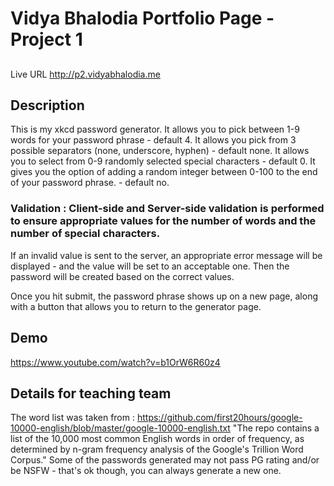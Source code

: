 # Vidya Bhalodia Portfolio Page - Project 1
## 
Live URL
<http://p2.vidyabhalodia.me>

## Description
This is my xkcd password generator.
It allows you to pick between 1-9 words for your password phrase - default 4.
It allows you pick from 3 possible separators (none, underscore, hyphen) - default none.
It allows you to select from 0-9 randomly selected special characters - default 0.
It gives you the option of adding a random integer between 0-100 to the end of your password phrase. - default no.
### Validation : Client-side and Server-side validation is performed to ensure appropriate values for the number of words and the number of special characters. 
If an invalid value is sent to the server, an appropriate error message will be displayed - and the value will be set to an acceptable one. Then the password will be created based on the correct values. 

Once you hit submit, the password phrase shows up on a new page, along with a button that allows you to return to the generator page.

## Demo 
https://www.youtube.com/watch?v=b1OrW6R60z4

## Details for teaching team

The word list was taken from : https://github.com/first20hours/google-10000-english/blob/master/google-10000-english.txt
"The repo contains a list of the 10,000 most common English words in order of frequency, as determined by n-gram frequency analysis of the Google's Trillion Word Corpus."
Some of the passwords generated may not pass PG rating and/or be NSFW - that's ok though, you can always generate a new one.  

